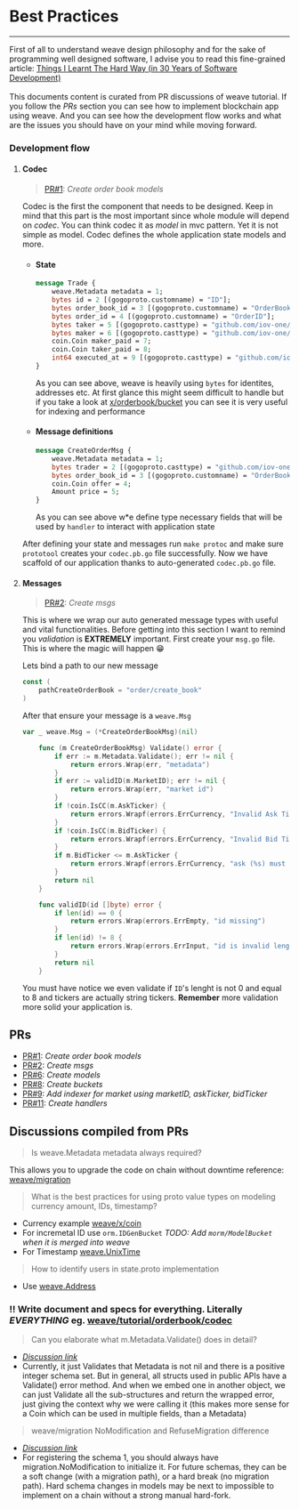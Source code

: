 # Best Practices
---

First of all to understand weave design philosophy and for the sake of programming well designed software, I advise you to read this fine-grained article:
[Things I Learnt The Hard Way (in 30 Years of Software Development)](https://blog.juliobiason.net/thoughts/things-i-learnt-the-hard-way/) \
\
This documents content is curated from PR discussions of weave tutorial. If you follow the *PRs* section you can see how to implement blockchain app using weave.
And you can see how the development flow works and what are the issues you should have on your mind while moving forward.

### Development flow
1. #### Codec
    > [PR#1](https://github.com/iov-one/tutorial/pull/1): _Create order book models_

    Codec is the first the component that needs to be designed. Keep in mind that this part is the most important since whole module will depend on *codec*. You can think codec it as *model* in mvc pattern. Yet it is not simple as model. Codec defines the whole application state models and more.

    - #### State
        ```protobuf
        message Trade {
            weave.Metadata metadata = 1;
            bytes id = 2 [(gogoproto.customname) = "ID"];
            bytes order_book_id = 3 [(gogoproto.customname) = "OrderBookID"];
            bytes order_id = 4 [(gogoproto.customname) = "OrderID"];
            bytes taker = 5 [(gogoproto.casttype) = "github.com/iov-one/weave.Address"];
            bytes maker = 6 [(gogoproto.casttype) = "github.com/iov-one/weave.Address"];
            coin.Coin maker_paid = 7;
            coin.Coin taker_paid = 8;
            int64 executed_at = 9 [(gogoproto.casttype) = "github.com/iov-one/weave.UnixTime"];
        }
        ```

        As you can see above, weave is heavily using `bytes` for identites, addresses etc. At first glance this might seem difficult to handle but if you take a look at [x/orderbook/bucket](https://github.com/iov-one/tutorial/blob/master/x/orderbook/bucket.go#L125) you can see it is very useful for indexing and performance

    - #### Message definitions
        ```protobuf
        message CreateOrderMsg {
            weave.Metadata metadata = 1;
            bytes trader = 2 [(gogoproto.casttype) = "github.com/iov-one/weave.Address"];
            bytes order_book_id = 3 [(gogoproto.customname) = "OrderBookID"];
            coin.Coin offer = 4;
            Amount price = 5;
        }
        ```

        As you can see above w*e define type necessary fields that will be used by `handler` to interact with application state

    After defining your state and messages run `make protoc` and make sure `prototool` creates your `codec.pb.go` file successfully.
    Now we have scaffold of our application thanks to auto-generated `codec.pb.go` file.

2. #### Messages
    > [PR#2](https://github.com/iov-one/tutorial/pull/2): _Create msgs_
    
    This is where we wrap our auto generated message types with useful and vital functionalities. Before getting into this section I want to remind you *validation* is **EXTREMELY**  important. First create your `msg.go` file. This is where the magic will happen :grin:

    Lets bind a path to our new message

    ```go
    const (
	    pathCreateOrderBook = "order/create_book"
    )
    ```

    After that ensure your message is a `weave.Msg`

    ```go
    var _ weave.Msg = (*CreateOrderBookMsg)(nil)
    ```

    ```go
        func (m CreateOrderBookMsg) Validate() error {
	        if err := m.Metadata.Validate(); err != nil {
		        return errors.Wrap(err, "metadata")
	        }
	        if err := validID(m.MarketID); err != nil {
		        return errors.Wrap(err, "market id")
	        }
	        if !coin.IsCC(m.AskTicker) {
		        return errors.Wrapf(errors.ErrCurrency, "Invalid Ask Ticker: %s", m.AskTicker)
	        }
	        if !coin.IsCC(m.BidTicker) {
		        return errors.Wrapf(errors.ErrCurrency, "Invalid Bid Ticker: %s", m.BidTicker)
	        }
	        if m.BidTicker <= m.AskTicker {
		        return errors.Wrapf(errors.ErrCurrency, "ask (%s) must be before bid (%s)", m.AskTicker, m.BidTicker)
	        }
	        return nil
        }
    ```

    ```go
        func validID(id []byte) error {
	        if len(id) == 0 {
		        return errors.Wrap(errors.ErrEmpty, "id missing")
	        }
	        if len(id) != 8 {
		        return errors.Wrap(errors.ErrInput, "id is invalid length (expect 8 bytes)")
	        }
	        return nil
        }
    ```

    You must have notice we even validate if ```ID```'s lenght is not 0 and equal to 8 and tickers are actually string tickers. **Remember** more validation more solid your application is.

## PRs
 - [PR#1](https://github.com/iov-one/tutorial/pull/1): _Create order book models_
 - [PR#2](https://github.com/iov-one/tutorial/pull/2): _Create msgs_
 - [PR#6](https://github.com/iov-one/tutorial/pull/6): _Create models_
 - [PR#8](https://github.com/iov-one/tutorial/pull/8): _Create buckets_
 - [PR#9](https://github.com/iov-one/tutorial/pull/9): _Add indexer for market using marketID, askTicker, bidTicker_
 - [PR#11](https://github.com/iov-one/tutorial/pull/10): _Create handlers_

## Discussions compiled from PRs
> Is weave.Metadata metadata always required?

This allows you to upgrade the code on chain without downtime
reference: [weave/migration](https://github.com/iov-one/weave/tree/master/migration/doc.go)

> What is the best practices for using proto value types on modeling currency amount, IDs, timestamp?  

 - Currency example [weave/x/coin](https://github.com/iov-one/weave/tree/master/coin)
 - For incremetal ID use `orm.IDGenBucket` _TODO: Add ```morm/ModelBucket``` when it is merged into weave_
 - For Timestamp [weave.UnixTime](https://github.com/iov-one/weave/blob/master/time.go)
  
> How to identify users in state.proto implementation

 - Use [weave.Address](https://github.com/iov-one/weave/blob/master/x/aswap/codec.proto)

### !! **Write document and specs for everything. Literally *EVERYTHING*** eg. [weave/tutorial/orderbook/codec](https://github.com/iov-one/tutorial/blob/master/x/orderbook/codec.proto) 

> Can you elaborate what m.Metadata.Validate() does in detail?
 - _[Discussion link](https://github.com/iov-one/tutorial/pull/2#discussion_r289601156)_
 - Currently, it just Validates that Metadata is not nil and there is a positive integer schema set. But in general, all structs used in public APIs have a Validate() error method. And when we embed one in another object, we can just Validate all the sub-structures and return the wrapped error, just giving the context why we were calling it (this makes more sense for a Coin which can be used in multiple fields, than a Metadata) 

> weave/migration NoModification and RefuseMigration difference
 - _[Discussion link](https://github.com/iov-one/tutorial/pull/2#discussion_r289602376)_
 - For registering the schema 1, you should always have migration.NoModification to initialize it. For future schemas, they can be a soft change (with a migration path), or a hard break (no migration path). Hard schema changes in models may be next to impossible to implement on a chain without a strong manual hard-fork.